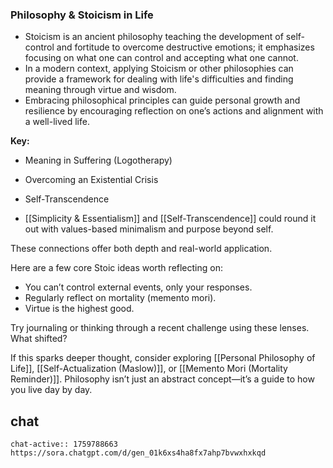 ### Philosophy & Stoicism in Life

- Stoicism is an ancient philosophy teaching the development of self-control and fortitude to overcome destructive emotions; it emphasizes focusing on what one can control and accepting what one cannot.
- In a modern context, applying Stoicism or other philosophies can provide a framework for dealing with life's difficulties and finding meaning through virtue and wisdom.
- Embracing philosophical principles can guide personal growth and resilience by encouraging reflection on one’s actions and alignment with a well-lived life.

**Key:**
- Meaning in Suffering (Logotherapy)
- Overcoming an Existential Crisis
- Self-Transcendence

- [[Simplicity & Essentialism]] and [[Self-Transcendence]] could round it out with values-based minimalism and purpose beyond self.

These connections offer both depth and real-world application.


Here are a few core Stoic ideas worth reflecting on:
- You can’t control external events, only your responses.
- Regularly reflect on mortality (memento mori).
- Virtue is the highest good.

Try journaling or thinking through a recent challenge using these lenses. What shifted?

If this sparks deeper thought, consider exploring [[Personal Philosophy of Life]], [[Self-Actualization (Maslow)]], or [[Memento Mori (Mortality Reminder)]]. Philosophy isn’t just an abstract concept—it’s a guide to how you live day by day.


## chat
```smart-chatgpt
chat-active:: 1759788663 https://sora.chatgpt.com/d/gen_01k6xs4ha8fx7ahp7bvwxhxkqd
```
